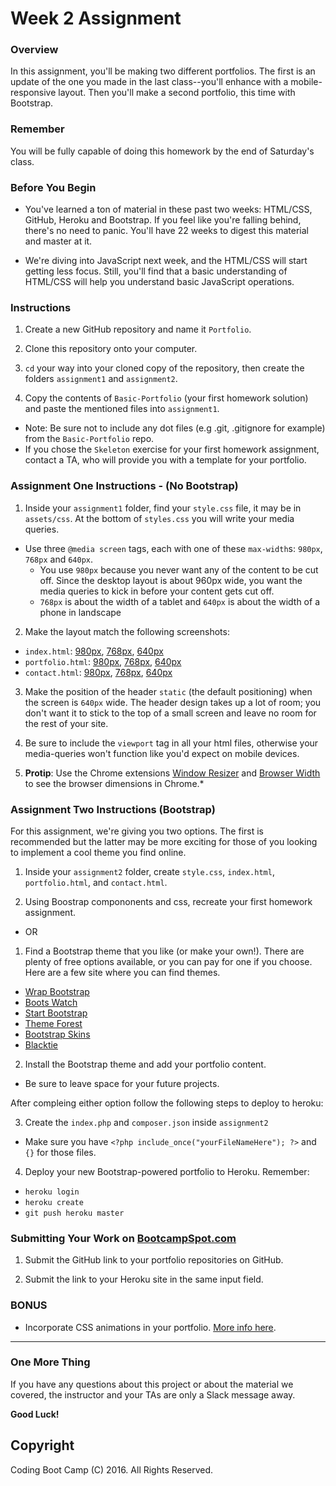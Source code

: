 # Week 2 Assignment

### Overview
In this assignment, you'll be making two different portfolios. The first is an update of the one you made in the last class--you'll enhance with a mobile-responsive layout. Then you'll make a second portfolio, this time with Bootstrap.

### Remember

You will be fully capable of doing this homework by the end of Saturday's class.

### Before You Begin

* You've learned a ton of material in these past two weeks: HTML/CSS, GitHub, Heroku and Bootstrap. If you feel like you're falling behind, there's no need to panic. You'll have 22 weeks to digest this material and master at it. 

* We're diving into JavaScript next week, and the HTML/CSS will start getting less focus. Still, you'll find that a basic understanding of HTML/CSS will help you understand basic JavaScript operations.


### Instructions
1. Create a new GitHub repository and name it `Portfolio`.

2. Clone this repository onto your computer.

3. `cd` your way into your cloned copy of the repository, then create the folders `assignment1` and `assignment2`.

4. Copy the contents of `Basic-Portfolio` (your first homework solution) and paste the mentioned files into `assignment1`.
  * Note: Be sure not to include any dot files (e.g .git, .gitignore for example) from the `Basic-Portfolio` repo.
  * If you chose the `Skeleton` exercise for your first homework assignment, contact a TA, who will provide you with a template for your portfolio.


### Assignment One Instructions - (No Bootstrap)
1. Inside your `assignment1` folder, find your `style.css` file, it may be in `assets/css`. At the bottom of `styles.css` you will write your media queries.
  * Use three `@media screen` tags, each with one of these `max-width`s: `980px`, `768px` and `640px`.
    * You use `980px` because you never want any of the content to be cut off. Since the desktop layout is about 960px wide, you want the media queries to kick in before your content gets cut off.
    * `768px` is about the width of a tablet and `640px` is about the width of a phone in landscape

2. Make the layout match the following screenshots:
  * `index.html`: [980px](Images/980-index.jpg), [768px](Images/768-index.jpg), [640px](Images/640-index.jpg)
  * `portfolio.html`: [980px](Images/980-portfolio.jpg), [768px](Images/768-portfolio.jpg), [640px](Images/640-portfolio.jpg)
  * `contact.html`: [980px](Images/980-contact.jpg), [768px](Images/768-contact.jpg), [640px](Images/640-contact.jpg)

3. Make the position of the header `static` (the default positioning) when the screen is `640px` wide. The header design takes up a lot of room; you don't want it to stick to the top of a small screen and leave no room for the rest of your site.

4. Be sure to include the `viewport` tag in all your html files, otherwise your media-queries won't function like you'd expect on mobile devices.

5. **Protip**: Use the Chrome extensions [Window Resizer](https://chrome.google.com/webstore/detail/window-resizer/kkelicaakdanhinjdeammmilcgefonfh) and [Browser Width](https://chrome.google.com/webstore/detail/browser-width/mlnegepkjlccabakompdmbcmdieaideh) to see the browser dimensions in Chrome.*

### Assignment Two Instructions (Bootstrap)
For this assignment, we're giving you two options. The first is recommended but the latter may be more exciting for those of you looking to implement a cool theme you find online.

1. Inside your `assignment2` folder, create `style.css`, `index.html`, `portfolio.html`, and `contact.html`.

2. Using Boostrap compononents and css, recreate your first homework assignment.

- OR

1. Find a Bootstrap theme that you like (or make your own!). There are plenty of free options available, or you can pay for one if you choose. Here are a few site where you can find themes.
  * [Wrap Bootstrap](https://wrapbootstrap.com/themes/portfolios)
  * [Boots Watch](https://bootswatch.com/)
  * [Start Bootstrap](http://startbootstrap.com/template-categories/portfolios/)
  * [Theme Forest](http://themeforest.net/tags/bootstrap)
  * [Bootstrap Skins](https://www.bootstrapskins.com/)
  * [Blacktie](http://blacktie.co/tag/portfolio/)

2. Install the Bootstrap theme and add your portfolio content.
  * Be sure to leave space for your future projects. 


After compleing either option follow the following steps to deploy to heroku:

3. Create the `index.php` and `composer.json` inside `assignment2`
  * Make sure you have `<?php include_once("yourFileNameHere"); ?>` and `{}` for those files.

4. Deploy your new Bootstrap-powered portfolio to Heroku. Remember:
  * `heroku login`
  * `heroku create`
  * `git push heroku master`

### Submitting Your Work on [BootcampSpot.com](http://bootcampspot.com/)

1. Submit the GitHub link to your portfolio repositories on GitHub.

2. Submit the link to your Heroku site in the same input field.


### BONUS
* Incorporate CSS animations in your portfolio. [More info here](http://www.w3schools.com/css/css3_animations.asp).

-------
### One More Thing
If you have any questions about this project or about the material we covered, the instructor and your TAs are only a Slack message away.

**Good Luck!**

## Copyright
Coding Boot Camp (C) 2016. All Rights Reserved.
